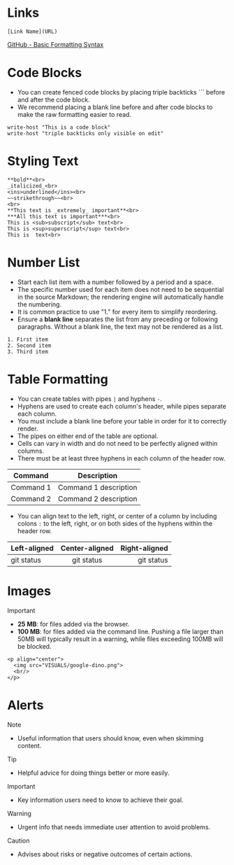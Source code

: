 
# Links
```
[Link Name](URL)
```
[GitHub - Basic Formatting Syntax](https://docs.github.com/en/get-started/writing-on-github/getting-started-with-writing-and-formatting-on-github/basic-writing-and-formatting-syntax)


# Code Blocks
- You can create fenced code blocks by placing triple backticks ``` before and after the code block.
- We recommend placing a blank line before and after code blocks to make the raw formatting easier to read.
  
```
write-host "This is a code block"
write-host "triple backticks only visible on edit"
```



# Styling Text<br>
```
**bold**<br>
_italicized_<br>
<ins>underlined</ins><br>
~~strikethrough~~<br>
<br>
**This text is _extremely_ important**<br>
***All this text is important***<br>
This is <sub>subscript</sub> text<br>
This is <sup>superscript</sup> text<br>
This is  text<br>
```


# Number List
- Start each list item with a number followed by a period and a space.
- The specific number used for each item does not need to be sequential in the source Markdown; the rendering engine will automatically handle the numbering.
- It is common practice to use "1." for every item to simplify reordering.
- Ensure a __blank line__ separates the list from any preceding or following paragraphs. Without a blank line, the text may not be rendered as a list.
```
1. First item
2. Second item
3. Third item
```

# Table Formatting
- You can create tables with pipes `|` and hyphens `-`.
- Hyphens are used to create each column's header, while pipes separate each column.
- You must include a blank line before your table in order for it to correctly render.
- The pipes on either end of the table are optional.
- Cells can vary in width and do not need to be perfectly aligned within columns.
- There must be at least three hyphens in each column of the header row.

| Command | Description |
| --- | --- |
| Command 1 | Command 1 description |
| Command 2 | Command 2 description |

- You can align text to the left, right, or center of a column by including colons `:` to the left, right, or on both sides of the hyphens within the header row.
  
| Left-aligned | Center-aligned | Right-aligned |
| :---         |     :---:      |          ---: |
| git status   | git status     | git status    |



# Images
> [!IMPORTANT]
> - **25 MB**: for files added via the browser.
> - **100 MB**: for files added via the command line. Pushing a file larger than 50MB will typically result in a warning, while files exceeding 100MB will be blocked.
```
<p align="center">
  <img src="VISUALS/google-dino.png">
  <br/>
</p>
```



# Alerts
> [!NOTE]
> - Useful information that users should know, even when skimming content.

> [!TIP]
> - Helpful advice for doing things better or more easily.

> [!IMPORTANT]
> - Key information users need to know to achieve their goal.

> [!WARNING]
> - Urgent info that needs immediate user attention to avoid problems.

> [!CAUTION]
> - Advises about risks or negative outcomes of certain actions.



